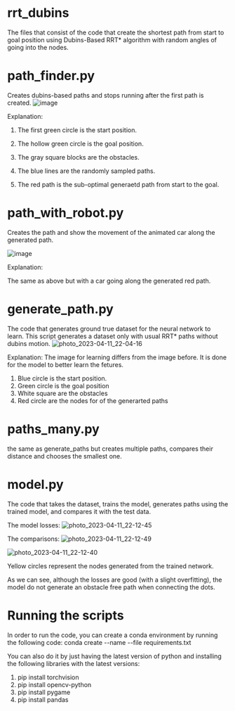 # rrt_dubins
The files that consist of the code that create the shortest path from start to goal position using Dubins-Based RRT* algorithm with random angles of going into the nodes.



# path_finder.py 
Creates dubins-based paths and stops running after the first path is created.
![image](https://user-images.githubusercontent.com/47181212/231216252-dbfe68a0-dbc1-4999-8435-cb6c5439a7d0.png)

Explanation:

1) The first green circle is the start position.

2) The hollow green circle is the goal position.

3) The gray square blocks are the obstacles.

4) The blue lines are the randomly sampled paths.

5) The red path is the sub-optimal generaetd path from start to the goal.

# path_with_robot.py
Creates the path and show the movement of the animated car along the generated path.

![image](https://user-images.githubusercontent.com/47181212/231217619-ffbc47ec-913b-405d-af69-6584810b7448.png)

Explanation:

The same as above but with a car going along the generated red path.

# generate_path.py

The code that generates ground true dataset for the neural network to learn. This script generates a dataset only with usual RRT* paths without dubins motion.
![photo_2023-04-11_22-04-16](https://user-images.githubusercontent.com/47181212/231222454-6582472e-b9ab-441d-af33-35816acac147.jpg)

Explanation:
The image for learning differs from the image before. It is done for the model to better learn the fetures.
1) Blue circle is the start position.
2) Green circle is the goal position
3) White square are the obstacles
4) Red circle are the nodes for of the generarted paths


# paths_many.py 
the same as generate_paths but creates multiple paths, compares their distance and chooses the smallest one. 

# model.py

The code that takes the dataset, trains the model, generates paths using the trained model, and compares it with the test data.

The model losses:
![photo_2023-04-11_22-12-45](https://user-images.githubusercontent.com/47181212/231225424-af6738bf-bfdc-4364-b24d-968dc7285ac9.jpg)

The comparisons: 
![photo_2023-04-11_22-12-49](https://user-images.githubusercontent.com/47181212/231224887-4383dc7e-5612-4cf8-8ab7-6f4f8e03775b.jpg)

![photo_2023-04-11_22-12-40](https://user-images.githubusercontent.com/47181212/231224977-fddd57e2-6932-4927-9533-2422df50f676.jpg)

Yellow circles represent the nodes generated from the trained network.

As we can see, although the losses are good (with a slight overfitting), the model do not generate an obstacle free path when connecting the dots.

# Running the scripts

In order to run the code, you can create a conda environment by running the following code:
  conda create --name <env> --file requirements.txt
  
You can also do it by just having the latest version of python and installing the following libraries with the latest versions:
  1. pip install torchvision
  2. pip install opencv-python
  3. pip install pygame
  4. pip install pandas
